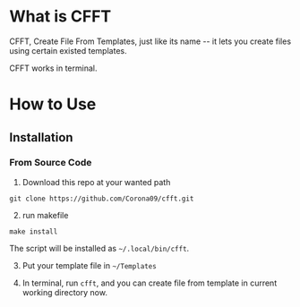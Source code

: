 # What is CFFT #
CFFT, Create File From Templates, just like its name
-- it lets you create files using certain existed templates.

CFFT works in terminal.

# How to Use #

## Installation ##

### From Source Code ###
1. Download this repo at your wanted path
  ```
  git clone https://github.com/Corona09/cfft.git
  ```
2. run makefile
  ```Make
  make install
  ```
  The script will be installed as `~/.local/bin/cfft`.

3. Put your template file in `~/Templates`

4. In terminal, run `cfft`, and you can create file from template
in current working directory now.
